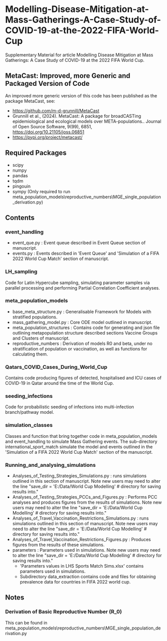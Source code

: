 # Modelling-Disease-Mitigation-at-Mass-Gatherings-A-Case-Study-of-COVID-19-at-the-2022-FIFA-World-Cup

Supplementary Material for article Modelling Disease Mitigation at Mass Gatherings: A Case Study of COVID-19 at the 2022 FIFA World Cup.

##  MetaCast: Improved, more Generic and Packaged Version of Code

An improved more generic version of this code has been published as the package MetaCast, see:
* https://github.com/m-d-grunnill/MetaCast
* Grunnill et al., (2024). MetaCast: A package for broadCASTing epidemiological and ecological models over META-populations.. Journal of Open Source Software, 9(99), 6851, https://doi.org/10.21105/joss.06851
* https://pypi.org/project/metacast/

## Required Packages
- scipy
- numpy
- pandas
- tqdm
- pingouin
- sympy (Only required to run meta_population_models\reproductive_numbers\MGE_single_population_derivation.py)

## Contents

### event_handling 
- event_que.py : Event queue described in Event Queue section of manuscript. 
- events.py : Events described in 'Event Queue' and 'Simulation of a FIFA 2022 World Cup Match' section of manuscript.

### LH_sampling
Code for Latin Hypercube sampling, simulating parameter samples via parallel processing and performing Partial
Correlation Coefficient analyses.

### meta_population_models
- base_meta_structure.py : Generalisable Framework for Models with stratified populations.
- mass_gathering_model.py : Core ODE model outlined in manuscript.
- meta_population_structures : Contains code for generating and json file outlining metapopulation structure described
sections Vaccine Groups and Clusters of manuscript.
- reproductive_numbers : Derivation of models R0 and beta, under no stratification of population or vaccination, as well
as functions for calculating them.

### Qatars_COVID_Cases_During_World_Cup
Contains code producing figures of detected, hospitalised and ICU cases of COVID-19 in Qatar around the time of the
World Cup. 

### seeding_infections
Code for probabilistic seeding of infections into multi-infection branch/pathway model.

### simulation_classes
Classes and function that bring together code in meta_population_models and event_handling to simulate Mass Gathering
events. The sub-directory international_sport_match simulate the model and events outlined in the 'Simulation of a FIFA
2022 World Cup Match' section of the manuscript.

### Running_and_analysing_simulations
- Analyses_of_Testing_Strategies_Simulations.py : runs simulations outlined in
  this section of manuscript. Note new users may need to alter the line "save_dir = 'E:/Data/World Cup Modelling'  #
  directory for saving results into." 
- Analyses_of_Testing_Strategies_PCCs_and_Figures.py : Performs PCC analyses and produces figures from the results of
  simulations. Note new users may need to alter the line "save_dir = 'E:/Data/World Cup Modelling'  #
  directory for saving results into." 
- Analyses_of_Travel_Vaccination_Restrictions_Simulations.py : runs simulations outlined in this section of manuscript. 
  Note new users may need to alter the line "save_dir = 'E:/Data/World Cup Modelling'  #
  directory for saving results into." 
- Analyses_of_Travel_Vaccination_Restrictions_Figures.py : Produces figures from the results of these simulations.
- parameters : Parameters used in simulations. Note new users may need to alter the line "save_dir = 'E:/Data/World Cup 
  Modelling'  # directory for saving results into." 
  - 'Parameters values in LHS Sports Match Sims.xlsx' contains parameters used in simulations.
  - Subdirectory data_extraction contains code and files for obtaining prevalence data for
    countries in FIFA 2022 world cup.




## Notes 
### Derivation of Basic Reproductive Number (R_0)
This can be found in 
meta_population_models\reproductive_numbers\MGE_single_population_derivation.py


